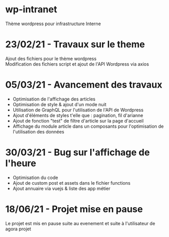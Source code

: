 # wp-intranet
Thème wordpress pour infrastructure Interne
# 23/02/21 - Travaux sur le theme
Ajout des fichiers pour le thème wordpress
<br>
Modification des fichiers script et ajout de l'API Wordpress via axios

# 05/03/21 - Avancement des travaux
<label></label>
<ul>
  <li>Optimisation de l'affichage des articles</li>
  <li>Optimisation de style & ajout d'un mode nuit</li>
  <li>Utilisation de GraphQL pour l'utilisation de l'API de Wordpress</li>
  <li>Ajout d'éléments de styles t'elle que : pagination, fil d'arianne</li>
  <li>Ajout de fonction "test" de filtre d'article sur la page d'accueil</li>
  <li>Affichage du module article dans un composants pour l'optimisation de l'utilisation des données</li>
</ul>

# 30/03/21 - Bug sur l'affichage de l'heure
<ul>
<li>Optimisation du code</li>
<li>Ajout de custom post et assets dans le fichier functions</li>
<li>Ajout annuaire via vuejs & liste des app métier</li>
</ul>

# 18/06/21 - Projet mise en pause

<p>Le projet est mis en pause suite au evenement et suite à l'utilisateur de agora projet</p>





